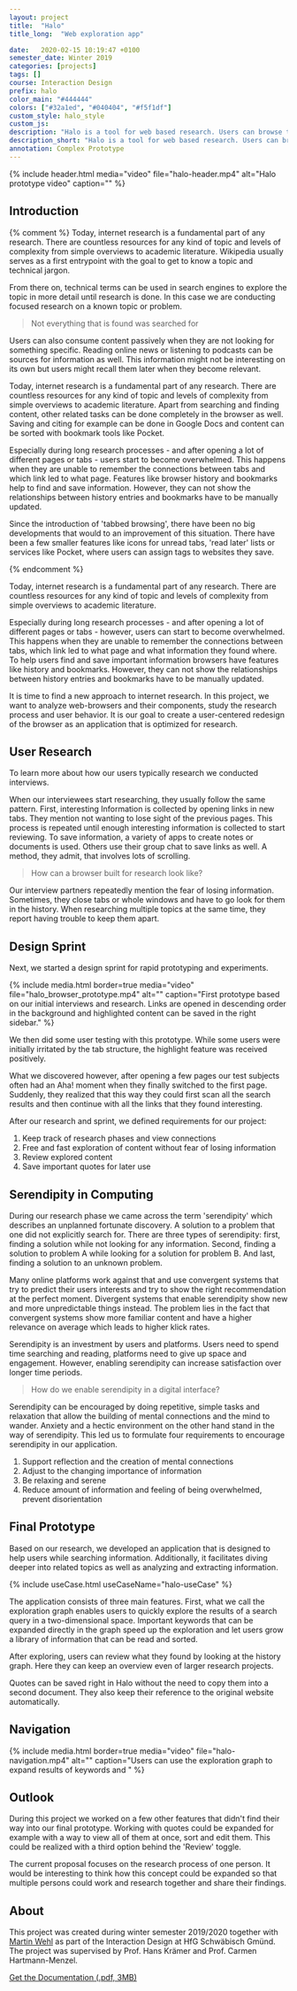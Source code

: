 ```yaml
---
layout: project
title:  "Halo"
title_long:  "Web exploration app"

date:   2020-02-15 10:19:47 +0100
semester_date: Winter 2019
categories: [projects]
tags: []
course: Interaction Design
prefix: halo
color_main: "#444444"
colors: ["#32a1ed", "#040404", "#f5f1df"]
custom_style: halo_style
custom_js: 
description: "Halo is a tool for web based research. Users can browse the web with a newly designed radial interface using semantic connections. A history lets users review research sessions so they can focus on exploring while not having to worry about losing information."
description_short: "Halo is a tool for web based research. Users can browse the web with a newly designed radial interface using semantic connections."
annotation: Complex Prototype
---
```


{% include header.html 
    media="video"
    file="halo-header.mp4" 
    alt="Halo prototype video" 
    caption="" %}

## Introduction

{% comment %}
Today, internet research is a fundamental part of any research. There are countless resources for any kind of topic and levels of complexity from simple overviews to academic literature. Wikipedia usually serves as a first entrypoint with the goal to get to know a topic and technical jargon. 

From there on, technical terms can be used in search engines to explore the topic in more detail until research is done. In this case we are conducting focused research on a known topic or problem.

> Not everything that is found was searched for

Users can also consume content passively when they are not looking for something specific. Reading online news or listening to podcasts can be sources for information as well. This information might not be interesting on its own but users might recall them later when they become relevant.

Today, internet research is a fundamental part of any research. There are countless resources for any kind of topic and levels of complexity from simple overviews to academic literature. Apart from searching and finding content, other related tasks can be done completely in the browser as well. Saving and citing for example can be done in Google Docs and content can be sorted with bookmark tools like Pocket.

Especially during long research processes - and after opening a lot of different pages or tabs - users start to become overwhelmed. This happens when they are unable to remember the connections between tabs and which link led to what page. Features like browser history and bookmarks help to find and save information. However, they can not show the relationships between history entries and bookmarks have to be manually updated. 

Since the introduction of 'tabbed browsing', there have been no big developments that would to an improvement of this situation. There have been a few smaller features like icons for unread tabs, 'read later' lists or services like Pocket, where users can assign tags to websites they save.

{% endcomment %}

Today, internet research is a fundamental part of any research. There are countless resources for any kind of topic and levels of complexity from simple overviews to academic literature. 

Especially during long research processes - and after opening a lot of different pages or tabs - however, users can start to become overwhelmed. This happens when they are unable to remember the connections between tabs, which link led to what page and what information they found where. To help users find and save important information browsers have features like history and bookmarks. However, they can not show the relationships between history entries and bookmarks have to be manually updated. 

It is time to find a new approach to internet research. In this project, we want to analyze web-browsers and their components, study the research process and user behavior. It is our goal to create a user-centered redesign of the browser as an application that is optimized for research.


## User Research

To learn more about how our users typically research we conducted interviews. 

When our interviewees start researching, they usually follow the same pattern. First, interesting Information is collected by opening links in new tabs. They mention not wanting to lose sight of the previous pages. This process is repeated until enough interesting information is collected to start reviewing. To save information, a variety of apps to create notes or documents is used. Others use their group chat to save links as well. A method, they admit, that involves lots of scrolling. 

> How can a browser built for research look like?

Our interview partners repeatedly mention the fear of losing information. Sometimes, they close tabs or whole windows and have to go look for them in the history. When researching multiple topics at the same time, they report having trouble to keep them apart.

## Design Sprint

Next, we started a design sprint for rapid prototyping and experiments. 

{% include media.html 
    border=true
    media="video"
    file="halo_browser_prototype.mp4" 
    alt="" 
    caption="First prototype based on our initial interviews and research. Links are opened in descending order in the background and highlighted content can be saved in the right sidebar." %}

We then did some user testing with this prototype. While some users were initially irritated by the tab structure, the highlight feature was received positively.  

What we discovered however, after opening a few pages our test subjects often had an Aha! moment when they finally switched to the first page. Suddenly, they realized that this way they could first scan all the search results and then continue with all the links that they found interesting.

After our research and sprint, we defined requirements for our project:

1. Keep track of research phases and view connections
2. Free and fast exploration of content without fear of losing information
3. Review explored content
4. Save important quotes for later use

## Serendipity in Computing

During our research phase we came across the term 'serendipity' which describes an unplanned fortunate discovery. A solution to a problem that one did not explicitly search for. There are three types of serendipity: first, finding a solution while not looking for any information. Second, finding a solution to problem A while looking for a solution for problem B. And last, finding a solution to an unknown problem. 

Many online platforms work against that and use convergent systems that try to predict their users interests and try to show the right recommendation at the perfect moment. Divergent systems that enable serendipity show new and more unpredictable things instead. The problem lies in the fact that convergent systems show more familiar content and have a higher relevance on average which leads to higher klick rates. 

Serendipity is an investment by users and platforms. Users need to spend time searching and reading, platforms need to give up space and engagement. However, enabling serendipity can increase satisfaction over longer time periods. 

> How do we enable serendipity in a digital interface?

Serendipity can be encouraged by doing repetitive, simple tasks and relaxation that allow the building of mental connections and the mind to wander. Anxiety and a hectic environment on the other hand stand in the way of serendipity. This led us to formulate four requirements to encourage serendipity in our application. 

1. Support reflection and the creation of mental connections
2. Adjust to the changing importance of information
3. Be relaxing and serene
4. Reduce amount of information and feeling of being overwhelmed, prevent disorientation

## Final Prototype

Based on our research, we developed an application that is designed to help users while searching information. Additionally, it facilitates diving deeper into related topics as well as analyzing and extracting information. 

{% include useCase.html useCaseName="halo-useCase" %}

The application consists of three main features. First, what we call the exploration graph enables users to quickly explore the results of a search query in a two-dimensional space. Important keywords that can be expanded directly in the graph speed up the exploration and let users grow a library of information that can be read and sorted.

After exploring, users can review what they found by looking at the  history graph. Here they can keep an overview even of larger research projects.

Quotes can be saved right in Halo without the need to copy them into a second document. They also keep their reference to the original website automatically. 

## Navigation

{% include media.html 
    border=true
    media="video"
    file="halo-navigation.mp4" 
    alt="" 
    caption="Users can use the exploration graph to expand results of keywords and " %}

## Outlook

During this project we worked on a few other features that didn't find their way into our final prototype. Working with quotes could be expanded for example with a way to view all of them at once, sort and edit them. This could be realized with a third option behind the 'Review' toggle. 

The current proposal focuses on the research process of one person. It would be interesting to think how this concept could be expanded so that multiple persons could work and research together and share their findings.


## About
This project was created during winter semester 2019/2020 together with [Martin Wehl](http://www.martinwehl.de) as part of the  Interaction Design at HfG Schwäbisch Gmünd. The project was supervised by Prof. Hans Krämer and Prof. Carmen Hartmann-Menzel.

[Get the Documentation (.pdf, 3MB)][Doc]

[Doc]: /assets/docs/Halo_Dokumentation.pdf
